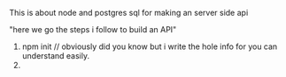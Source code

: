 This is about node and postgres sql for making an server side api

"here we go the steps i follow to build an API"

1. npm init // obviously did you know but i write the hole info for you can understand easily.
2.
